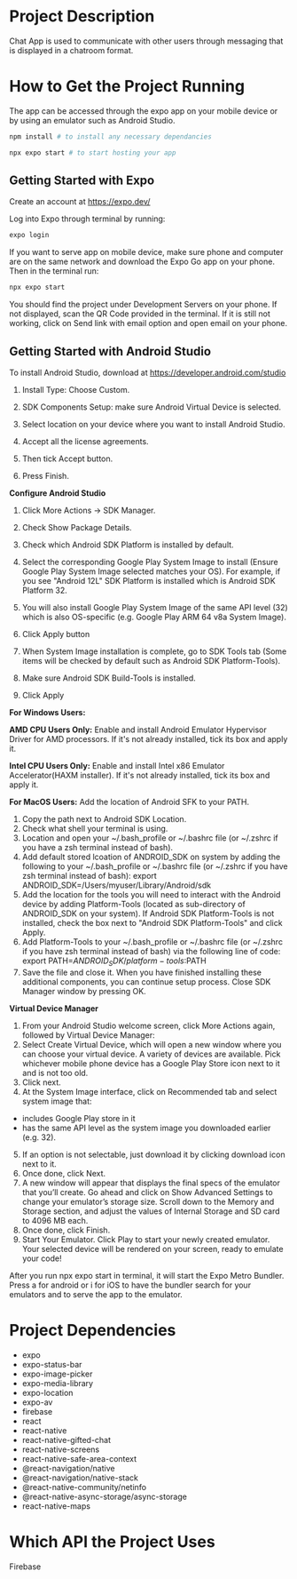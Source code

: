 # Project Description

Chat App is used to communicate with other users through messaging that is displayed in a chatroom format.

# How to Get the Project Running

The app can be accessed through the expo app on your mobile device or by using an emulator such as Android Studio.

```bash
npm install # to install any necessary dependancies
```

```bash
npx expo start # to start hosting your app
```

## Getting Started with Expo

Create an account at https://expo.dev/

Log into Expo through terminal by running:

```bash
expo login
```

If you want to serve app on mobile device, make sure phone and computer are on the same network and download the Expo Go app on your phone. Then in the terminal run:
```bash
npx expo start
```

You should find the project under Development Servers on your phone. If not displayed, scan the QR Code provided in the terminal. If it is still not working, click on Send link with email option and open email on your phone.

## Getting Started with Android Studio

To install Android Studio, download at https://developer.android.com/studio

1. Install Type: Choose Custom.
2. SDK Components Setup: make sure Android Virtual Device is selected.
3. Select location on your device where you want to install Android Studio.

4. Accept all the license agreements.
5. Then tick Accept button.
6. Press Finish.

**Configure Android Studio**

1. Click More Actions -> SDK Manager.
2. Check Show Package Details.
3. Check which Android SDK Platform is installed by default.
4. Select the corresponding Google Play System Image to install (Ensure Google Play System Image selected matches your OS). For example, if you see "Android 12L" SDK Platform is installed which is Android SDK Platform 32.

5. You will also install Google Play System Image of the same API level (32) which is also OS-specific (e.g. Google Play ARM 64 v8a System Image).
6. Click Apply button
7. When System Image installation is complete, go to SDK Tools tab (Some items will be checked by default such as Android SDK Platform-Tools).
8. Make sure Android SDK Build-Tools is installed.
9. Click Apply

**For Windows Users:**

**AMD CPU Users Only:** Enable and install Android Emulator Hypervisor Driver for AMD processors. If it's not already installed, tick its box and apply it.

**Intel CPU Users Only:** Enable and install Intel x86 Emulator Accelerator(HAXM installer). If it's not already installed, tick its box and apply it.

**For MacOS Users:**
Add the location of Android SFK to your PATH.

1. Copy the path next to Android SDK Location.
2. Check what shell your terminal is using.
3. Location and open your \~/.bash_profile or \~/.bashrc file (or \~/.zshrc if you have a zsh terminal instead of bash).
4. Add default stored lcoation of ANDROID_SDK on system by adding the following to your \~/.bash_profile or \~/.bashrc file (or \~/.zshrc if you have zsh terminal instead of bash): export ANDROID_SDK=/Users/myuser/Library/Android/sdk
5. Add the location for the tools you will need to interact with the Android device by adding Platform-Tools (located as sub-directory of ANDROID_SDK on your system). If Android SDK Platform-Tools is not installed, check the box next to "Android SDK Platform-Tools" and click Apply.
6. Add Platform-Tools to your \~/.bash_profile or \~/.bashrc file (or \~/.zshrc if you have zsh terminal instead of bash) via the following line of code:\
export PATH=$ANDROID_SDK/platform-tools:$PATH
7. Save the file and close it.
When you have finished installing these additional components, you can continue setup process.
Close SDK Manager window by pressing OK.

**Virtual Device Manager**
1. From your Android Studio welcome screen, click More Actions again, followed by Virtual Device Manager:
2. Select Create Virtual Device, which will open a new window where you can choose your virtual device. A variety of devices are available. Pick whichever mobile phone device has a Google Play Store icon next to it and is not too old.
3. Click next.
4. At the System Image interface, click on Recommended tab and select system image that:
- includes Google Play store in it
- has the same API level as the system image you downloaded earlier (e.g. 32).
5. If an option is not selectable, just download it by clicking download icon next to it.
6. Once done, click Next.
7. A new window will appear that displays the final specs of the emulator that you’ll create.
Go ahead and click on Show Advanced Settings to change your emulator’s storage size. Scroll down to the Memory and Storage section, and adjust the values of Internal Storage and SD card to 4096 MB each.
8. Once done, click Finish.
9. Start Your Emulator. Click Play to start your newly created emulator. Your selected device will be rendered on your screen, ready to emulate your code!

After you run npx expo start in terminal, it will start the Expo Metro Bundler. Press a for android or i for iOS to have the bundler search for your emulators and to serve the app to the emulator.

# Project Dependencies
- expo
- expo-status-bar
- expo-image-picker
- expo-media-library
- expo-location
- expo-av
- firebase
- react
- react-native
- react-native-gifted-chat
- react-native-screens
- react-native-safe-area-context
- @react-navigation/native
- @react-navigation/native-stack
- @react-native-community/netinfo
- @react-native-async-storage/async-storage
- react-native-maps

# Which API the Project Uses

Firebase
